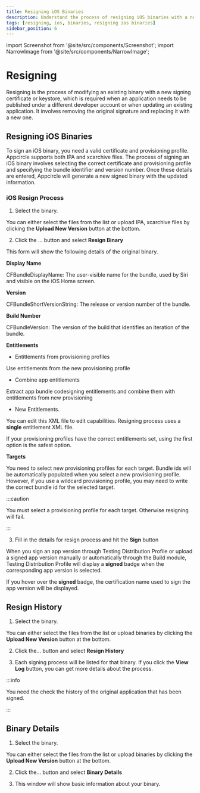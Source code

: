 ```yaml
---
title: Resigning iOS Binaries
description: Understand the process of resigning iOS binaries with a new certificate or keystore. Crucial for publishing under a different developer account.
tags: [resigning, ios, binaries, resigning ios binaries]
sidebar_position: 6
---
```


import Screenshot from '@site/src/components/Screenshot';
import NarrowImage from '@site/src/components/NarrowImage';

# Resigning

Resigning is the process of modifying an existing binary with a new signing certificate or keystore, which is required when an application needs to be published under a different developer account or when updating an existing application. It involves removing the original signature and replacing it with a new one.

## Resigning iOS Binaries

To sign an iOS binary, you need a valid certificate and provisioning profile. Appcircle supports both IPA and xcarchive files. The process of signing an iOS binary involves selecting the correct certificate and provisioning profile and specifying the bundle identifier and version number. Once these details are entered, Appcircle will generate a new signed binary with the updated information.

### iOS Resign Process

1. Select the binary.

You can either select the files from the list or upload IPA, xcarchive files by clicking the **Upload New Version** button at the bottom.

<Screenshot url='https://cdn.appcircle.io/docs/assets/BE-4163-ios9.png' />

2. Click the ... button and select **Resign Binary**

<Screenshot url='https://cdn.appcircle.io/docs/assets/BE-4163-ios10.png' />

This form will show the following details of the original binary.

**Display Name**

CFBundleDisplayName: The user-visible name for the bundle, used by Siri and visible on the iOS Home screen.

**Version**

CFBundleShortVersionString: The release or version number of the bundle.

**Build Number**

CFBundleVersion: The version of the build that identifies an iteration of the bundle.

**Entitlements**

- Entitlements from provisioning profiles

Use entitlements from the new provisioning profile

- Combine app entitlements

Extract app bundle codesigning entitlements and combine them with entitlements from new provisioning

- New Entitlements.

You can edit this XML file to edit capabilities. Resigning process uses a **single** entitlement XML file.

If your provisioning profiles have the correct entitlements set, using the first option is the safest option.

**Targets**

You need to select new provisioning profiles for each target. Bundle ids will be automatically populated when you select a new provisioning profile. However, if you use a wildcard provisioning profile, you may need to write the correct bundle id for the selected target.

:::caution

You must select a provisioning profile for each target. Otherwise resigning will fail.

:::

3. Fill in the details for resign process and hit the **Sign** button

<Screenshot url='https://cdn.appcircle.io/docs/assets/BE-4163-ios11.png' />

When you sign an app version through Testing Distribution Profile or upload a signed app version manually or automatically through the Build module, Testing Distribution Profile will display a **signed** badge when the corresponding app version is selected.

<Screenshot url='https://cdn.appcircle.io/docs/assets/BE-4163-ios12.png' />

If you hover over the **signed** badge, the certification name used to sign the app version will be displayed.

<Screenshot url='https://cdn.appcircle.io/docs/assets/BE-4163-ios13.png' />

## Resign History

1. Select the binary.

You can either select the files from the list or upload binaries by clicking the **Upload New Version** button at the bottom.

<Screenshot url='https://cdn.appcircle.io/docs/assets/BE-4163-ios9.png' />

2. Click the... button and select **Resign History**

<Screenshot url='https://cdn.appcircle.io/docs/assets/BE-4163-ios16.png' />

3. Each signing process will be listed for that binary. If you click the **View Log** button, you can get more details about the process.

<Screenshot url='https://cdn.appcircle.io/docs/assets/BE-4163-ios17.png' />

:::info

You need the check the history of the original application that has been signed.

:::

## Binary Details

1. Select the binary.

You can either select the files from the list or upload binaries by clicking the **Upload New Version** button at the bottom.

<Screenshot url='https://cdn.appcircle.io/docs/assets/BE-4163-ios9.png' />

2. Click the... button and select **Binary Details**

<Screenshot url='https://cdn.appcircle.io/docs/assets/BE-4163-ios14.png' />

3. This window will show basic information about your binary.

<Screenshot url='https://cdn.appcircle.io/docs/assets/BE-4163-ios15.png' />
